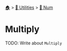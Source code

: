 <!--startTocHeader-->
[🏠](../../README.md) > [🔧 Utilities](../README.md) > [🔢 Num](README.md)
# Multiply
<!--endTocHeader-->

TODO: Write about `Multiply`

<!--startTocSubTopic-->
<!--endTocSubTopic-->